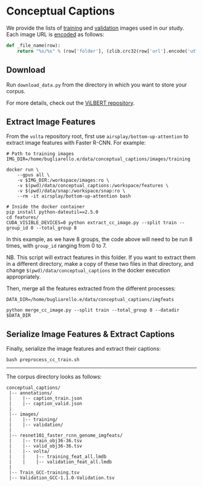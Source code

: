 # Conceptual Captions

We provide the lists of [training](train_ids.txt) and [validation](valid_ids.txt) images used in our study.
Each image URL is [encoded](preprocess_cc_train.py) as follows:
```python
def _file_name(row):
    return "%s/%s" % (row['folder'], (zlib.crc32(row['url'].encode('utf-8')) & 0xffffffff))
```

## Download 
Run `download_data.py` from the directory in which you want to store your corpus.

For more details, 
check out the [ViLBERT repository](https://github.com/jiasenlu/vilbert_beta/tree/master/tools/DownloadConcptualCaption).

## Extract Image Features
From the `volta` repository root, first use `airsplay/bottom-up-attention` to extract image features with Faster R-CNN. 
For example:
```text
# Path to training images
IMG_DIR=/home/bugliarello.e/data/conceptual_captions/images/training

docker run \
    --gpus all \
    -v $IMG_DIR:/workspace/images:ro \
    -v $(pwd)/data/conceptual_captions:/workspace/features \
    -v $(pwd)/data/snap:/workspace/snap:ro \
    --rm -it airsplay/bottom-up-attention bash

# Inside the docker container
pip install python-dateutil==2.5.0
cd features/
CUDA_VISIBLE_DEVICES=0 python extract_cc_image.py --split train --group_id 0 --total_group 8
```
In this example, as we have 8 groups, the code above will need to be run 8 times, with `group_id` ranging from 0 to 7. 

NB. This script will extract features in this folder.
If you want to extract them in a different directory, make a copy of these two files in that directory,
and change `$(pwd)/data/conceptual_captions` in the docker execution appropriately.


Then, merge all the features extracted from the different processes:
```text
DATA_DIR=/home/bugliarello.e/data/conceptual_captions/imgfeats

python merge_cc_image.py --split train --total_group 8 --datadir $DATA_DIR
```

## Serialize Image Features & Extract Captions
Finally, serialize the image features and extract their captions:
```text
bash preprocess_cc_train.sh
```

---

The corpus directory looks as follows:
```text
conceptual_captions/
 |-- annotations/
 |    |-- caption_train.json
 |    |-- caption_valid.json
 |
 |-- images/
 |    |-- training/
 |    |-- validation/
 |
 |-- resnet101_faster_rcnn_genome_imgfeats/
 |    |-- train_obj36-36.tsv
 |    |-- valid_obj36-36.tsv
 |    |-- volta/
 |    |    |-- training_feat_all.lmdb
 |    |    |-- validation_feat_all.lmdb
 |
 |-- Train_GCC-training.tsv
 |-- Validation_GCC-1.1.0-Validation.tsv

```
